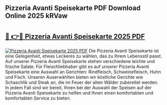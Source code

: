 ## Pizzeria Avanti Speisekarte PDF Download Online 2025 kRVaw

# <h2><a href="http://gccr8p.nevu.top/?p=Pizzeria+Avanti+Speisekarte">🔗 👉🔴 Pizzeria Avanti Speisekarte 2025 PDF</a></h2>

[![Pizzeria Avanti Speisekarte 2025 PDF](https://i.imgur.com/dBaPXMq.png)](http://gccr8p.nevu.top/?p=Pizzeria+Avanti+Speisekarte)
Die Pizzeria Avanti Speisekarte ist eine Gelegenheit, etwas Leckeres zu wählen, das zu Ihrem Lebensstil passt. Auf unserer Pizzeria Avanti Speisekarte stehen verschiedene leichte und frische Salate. Für Fleischliebhaber gibt es auf unserer Pizzeria Avanti Speisekarte eine Auswahl an Gerichten: Rindfleisch, Schweinefleisch, Huhn und Fisch. Unseren Auserwählten bieten wir köstliche Gerichte wie Schaschlik und Steak an, die im Feuer der alten Wälder zubereitet werden. In jedem Fall sind wir bereit, Ihnen bei der Auswahl der Speisen auf der Pizzeria Avanti Speisekarte zu helfen und Ihnen einen komfortablen und komfortablen Service zu bieten.
